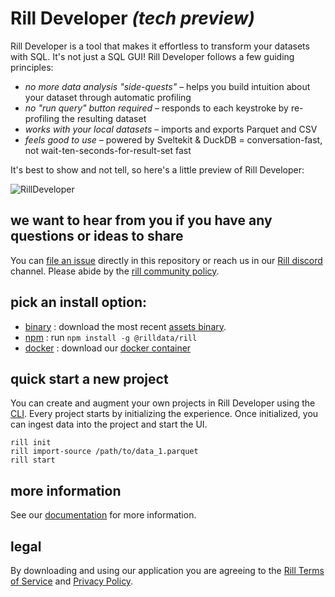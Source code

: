 # Rill Developer **_(tech preview)_**
Rill Developer is a tool that makes it effortless to transform your datasets with SQL. It's not just a SQL GUI! Rill Developer follows a few guiding principles:

- _no more data analysis "side-quests"_ – helps you build intuition about your dataset through automatic profiling
- _no "run query" button required_ – responds to each keystroke by re-profiling the resulting dataset
- _works with your local datasets_ – imports and exports Parquet and CSV
- _feels good to use_ – powered by Sveltekit & DuckDB = conversation-fast, not wait-ten-seconds-for-result-set fast

It's best to show and not tell, so here's a little preview of Rill Developer:

![RillDeveloper](https://user-images.githubusercontent.com/5587788/160640657-2b68a230-9dcb-4236-a6c8-df5263c33443.gif)

## we want to hear from you if you have any questions or ideas to share
You can [file an issue](https://github.com/rilldata/rill-developer/issues/new/choose) directly in this repository or reach us in our [Rill discord](https://bit.ly/3unvA05) channel. Please abide by the [rill community policy](https://github.com/rilldata/rill-developer/blob/main/COMMUNITY-POLICY.md).

## pick an install option:
- [binary](https://github.com/rilldata/rill-developer/blob/main/docs/install/binary.md) : download the most recent [assets binary](https://github.com/rilldata/rill-developer/releases).
- [npm](https://github.com/rilldata/rill-developer/blob/main/docs/install/npm.md) : run  `npm install -g @rilldata/rill`
- [docker](https://github.com/rilldata/rill-developer/blob/main/docs/install/docker.md) : download our [docker container](https://hub.docker.com/r/rilldata/rill-developer)

## quick start a new project
You can create and augment your own projects in Rill Developer using the [CLI](https://github.com/rilldata/rill-developer/blob/main/docs/cli.md). Every project starts by initializing the experience. Once initialized, you can ingest data into the project and start the UI.

```
rill init
rill import-source /path/to/data_1.parquet
rill start
```

## more information
See our [documentation](https://github.com/rilldata/rill-developer/blob/main/docs) for more information.

## legal
By downloading and using our application you are agreeing to the [Rill Terms of Service](https://www.rilldata.com/legal/tos) and [Privacy Policy](https://www.rilldata.com/legal/privacy).